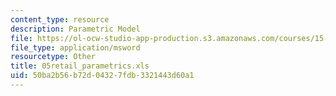 ```yaml
---
content_type: resource
description: Parametric Model
file: https://ol-ocw-studio-app-production.s3.amazonaws.com/courses/15-057-systems-optimization-spring-2003/50ba2b56b72d04327fdb3321443d60a1_05retail_parametrics.xls
file_type: application/msword
resourcetype: Other
title: 05retail_parametrics.xls
uid: 50ba2b56-b72d-0432-7fdb-3321443d60a1
---
```

